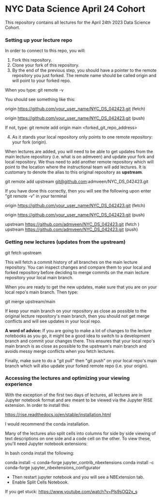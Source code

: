 # NYC Data Science April 24 Cohort


This repository contains all lectures for the April 24th 2023 Data Science Cohort.

### Setting up your lecture repo

In order to connect to this repo, you will:

1. Fork this repository.
2. Clone your fork of this repository.
3. By the end of the previous step, you should have a pointer to the remote repository you just forked. The remote name should be called origin and will point to your forked repo.

When you type: git remote -v

You should see something like this:

origin  https://github.com/your_user_name/NYC_DS_042423.git (fetch)

origin  https://github.com/your_user_name/NYC_DS_042423.git (push)

If not, type: git remote add origin main <forked_git_repo_address>

4. As it stands your local repository only points to one remote repository: your fork (origin).

When lectures are added, you will need to be able to get updates from the main lecture repository (i.e. what is on admveen) and update your fork and local repository. We thus need to add another remote repository which will point to the location where the instructional team will add lectures. It is customary to denote the alias to this original repository as **upstream**.

git remote add upstream git@github.com:admveen/NYC_DS_042423.git

If you have done this correctly, then you will see the following upon enter "git remote -v" in your terminal


origin  https://github.com/your_user_name/NYC_DS_042423.git (fetch)

origin  https://github.com/your_user_name/NYC_DS_042423.git (push)

upstream  https://github.com/admveen/NYC_DS_042423.git (fetch
)
upstream  https://github.com/admveen/NYC_DS_042423.git (push)

### Getting new lectures (updates from the upstream)

git fetch upstream 

This will fetch a commit history of all branches on the main lecture repository. You can inspect changes and compare them to your local and forked repository before deciding to merge commits on the main lecture repository your local main branch.

When you are ready to get the new updates, make sure that you are on your local repo's main branch. Then type:

git merge upstream/main

If keep your main branch on your repository as close as possible to the original lecture repository's main branch, then you should not get merge conflicts and will see updates in your local repo.

**A word of advice:** If you are going to make a lot of changes to the lecture notebooks as you go, it might be a good idea to switch to a development branch and commit your changes there. This ensures that your local repo's main branch is as close as possible to the upstream's main branch and avoids messy merge conflicts when you fetch lectures.

Finally, make sure to do a "git pull" then "git push" on your local repo's main branch which will also update your forked remote repo (i.e. your origin).


### Accessing the lectures and optimizing your viewing experience

With the exception of the first two days of lectures, all lectures are in Jupyter notebook format and are meant to be viewed via the Jupyter RISE extension. In order to install this:

https://rise.readthedocs.io/en/stable/installation.html

I would recommend the conda installation.

Many of the lectures also split cells into columns for side by side viewing of text descriptions on one side and a code cell on the other. To view these, you'll need Jupyter notebook extensions:

In bash conda install the following:

conda install -c conda-forge jupyter_contrib_nbextensions
conda install -c conda-forge jupyter_nbextensions_configurator

- Then restart jupyter notebook and you will see a NBExtension tab. 
- Enable Split Cells Notebook.

If you get stuck: https://www.youtube.com/watch?v=Pls9sOQ2x_s
